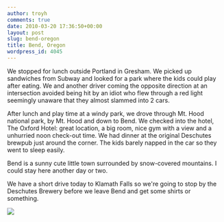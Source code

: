 ```yaml
---
author: troyh
comments: true
date: 2010-03-20 17:36:50+00:00
layout: post
slug: bend-oregon
title: Bend, Oregon
wordpress_id: 4045
---
```


We stopped for lunch outside Portland in Gresham. We picked up sandwiches from Subway and looked for a park where the kids could play after eating. We and another driver coming the opposite direction at an intersection  avoided being hit by an idiot who flew through a red light seemingly unaware that they almost slammed into 2 cars.

After lunch and play time at a windy park, we drove through Mt. Hood national park, by Mt. Hood and down to Bend. We checked into the hotel, The Oxford Hotel: great location, a big room, nice gym with a view and a unhurried noon check-out time. We had dinner at the original Deschutes brewpub just around the corner. The kids barely napped in the car so they went to sleep easily.

Bend is a sunny cute little town surrounded by snow-covered mountains. I could stay here another day or two.

We have a short drive today to Klamath Falls so we're going to stop by the Deschutes Brewery before we leave Bend and get some shirts or something.



[![](http://troyandgay.com/uploads//2010/03/l_2048_1536_4293A74A-B0D5-4FCB-8223-221AF4FCBA1C.jpeg)](http://troyandgay.com/uploads//2010/03/l_2048_1536_4293A74A-B0D5-4FCB-8223-221AF4FCBA1C.jpeg)
